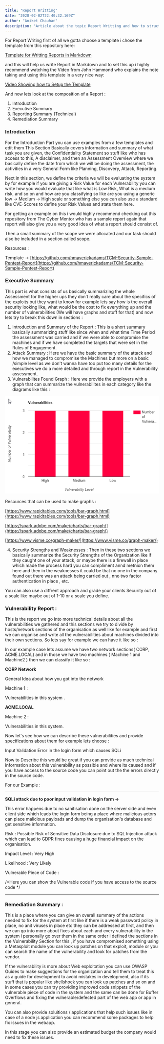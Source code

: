 ```yaml
---
title: "Report Writting"
date: "2020-02-02T22:40:32.169Z"
author: "Aniket Chauhan"
description: "Article about the topic Report Writting and how to structure these professional reports."
---
```


For Report Writing first of all we gotta choose a template i chose the template from this repository here: 

[Template for Writting Reports in Markdown](https://github.com/noraj/OSCP-Exam-Report-Template-Markdown)

and this will help us write Report in Markdown and to set this up i highly recommend watching the Video from John Hammond who explains the note taking and using this template in a very nice way: 

[Video Showing how to Setup the Template](https://www.youtube.com/watch?v=MQGozZzHUwQ&t=411s)

And now lets look at the composition of a Report :

   1. Introduction 
   2. Executive Summary 
   3. Reporting Summary (Technical)
   4. Remediation Summary 

### Introduction

For the Introduction Part you can use examples from a few templates and edit them This Section Basically covers information and summary of what task you are given, the Confidentiality Statement so stuff like who has access to this, A disclaimer, and then an Assessment Overview where we basically define the date from which we will be doing the assessment, the activities in a very General Form like Planning, Discovery, Attack, Reporting. 

Next in this section, we define the criteria we will be evaluating the system by for example if you are giving a Risk Value for each Vulnerability you can write how you would evaluate that like what is Low Risk, What is a medium risk, and so on and how are you classifying so like are you using a generic low → Medium → High scale or something else you can also use a standard like CVE-Scores to define your Risk Values and state them here.   

For getting an example on this i would highly recommend checking out this repository from The Cyber Mentor who has a sample report again that report will also give you a very good idea of what a report should consist of. 

Then a small summary of the scope we were allocated and our task should also be included in a section called scope. 

Resources :

Template → [https://github.com/hmaverickadams/TCM-Security-Sample-Pentest-Report](https://github.com/hmaverickadams/TCM-Security-Sample-Pentest-Report)

### Executive Summary

This part is what consists of us basically summarizing the whole Assessment for the higher ups they don't really care about the specifics of the exploits but they want to know for example lets say how is the overall security looking like, what would be the cost to fix everything up and the number of vulnerabilities (We will have graphs and stuff for that) and now lets try to break this down in sections :

1. Introduction and Summary of the Report : This is a short summary basically summarizing stuff like since when and what time Time Period the assessment was carried and if we were able to compromise the machines and if we have completed the targets that were set in the Rules of Engagement.
2. Attack Summary : Here we have the basic summary of the attack and how we managed to compromise the Machines but more on a basic /simple level as we don't wanna have too put too many details for the executives we do a more detailed and through report in the Vulnerability assessment. 
3. Vulnerabilites Found Graph :  Here we provide the employers with a graph that can summarize the vulnerabilites in each category like the diagrams like this :

![Bar Graph](./../../assets/bargraph.png)

Resources that can be used to make graphs : 

[https://www.rapidtables.com/tools/bar-graph.html](https://www.rapidtables.com/tools/bar-graph.html)

[https://spark.adobe.com/make/charts/bar-graph/](https://spark.adobe.com/make/charts/bar-graph/)

[https://www.visme.co/graph-maker/](https://www.visme.co/graph-maker/)

4.  Security Strengths and Weaknesses : Then in these two sections we basically summarize the Security Strengths of the Organization like if they caught one of your attack, or maybe there is a firewall in place which made the process hard you can compliment annd metnion them here and then in the weaknesses it could be that no one in the company found out there was an attack being carried out , nno two factor authentication in place , etc. 

You can also use a diffrent approach and grade your clients Security out of a scale like maybe out of 1-10 or a scale you define.

### Vulnerability Report :

This is the report we go into more technical details about all the vulnerabilities we gathered and this sections we try to divide by hosts/network sections of the organisation as well like for example and first we can organise and write all the vulnerabilities about machines divided into their own sections. So lets say for example we can have it like so :

In our example case lets assume we have two network sections( CORP, ACME.LOCAL) and in those we have two machines ( Machine 1 and Machine2 ) then we can classify it like so :

**CORP Network**

General Idea about how you got into the network 

Machine 1 : 

Vulnerabilities in this system .

**ACME.LOCAL**

Machine 2 :

Vulnerabilities in this system.

Now let's see how we can describe these vulnerabilities and provide specifications about them for example lets choose :

Input Validation Error in the login form which causes SQLi

Now to Describe this would be great if you can provide as much technical information about this vulnerability as possible and where its caused and if you have access to the source code you can point out the the errors directly in the source code.

For our Example :

---

**SQLi attack due to poor input validation in login form →**

This error happens due to no sanitisation done on the server side and even client side which leads the login form being a place where malicious actors can place malicious payloads and dump the organisation's database and get sensitive information.

Risk : Possible Risk of Sensitive Data Disclosure due to SQL Injection attack which can lead to GDPR fines causing a huge financial impact on the organisation.

Impact Level : Very High

Likelihood : Very Likely

Vulnerable Piece of Code :

/*Here you can show the Vulnerable code if you have access to the source code */

---

### Remediation Summary :

This is a place where you can give an overall summary of the actions needed to fix for the system at first like if there is a weak password policy in place, no anit viruses in place etc they can be addressed at first, and then we can go into more about fixes about each and every vulnerability in the system i personally go over them in the same order i defined the sections in the Vulnerability Section for this , if you have compromised something using a Metasploit module you can look up patches on that exploit, module or you can search the name of the vulnerability and look for patches from the vendor.

If the vulnerability is more about Web exploitation you can use OWASP Guides to make suggestions for the organization and tell them to treat this as a guide for development to avoid mistakes in development, also if its stuff that is popular like shellshock you can look up patches and so on and in some cases you can try providing improved code snippets of the vulnerable piece of code in the system and the same can be done for Buffer Overflows and fixing the vulnerable/defected part of the web app or app in general.

You can also provide soluitions / applications that help such issues like in case of a node js application you can recommend some packages to help fix issues in the webapp. 

In this stage you can also provide an estimated budget the company would need to fix these issues.